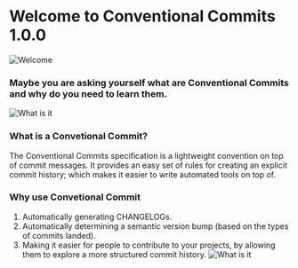 # Welcome to Conventional Commits 1.0.0
![Welcome](https://www.icegif.com/wp-content/uploads/icegif-87.gif) 
### Maybe you are asking yourself what are Conventional Commits and why do you need to learn them.
![What is it](https://cdn.dribbble.com/users/60517/screenshots/787426/questions.gif)
### What is a Convetional Commit?
The Conventional Commits specification is a lightweight convention on top of commit messages. It provides an easy set of rules for creating an explicit commit history; which makes it easier to write automated tools on top of.
### Why use Convetional Commit
1. Automatically generating CHANGELOGs.
2. Automatically determining a semantic version bump (based on the types of commits landed).
3. Making it easier for people to contribute to your projects, by allowing them to explore a more structured commit history.
![What is it](https://cdn.dribbble.com/users/2103338/screenshots/7155620/media/65aeca6c38214e96cd6bfedbca9b843e.gif)
